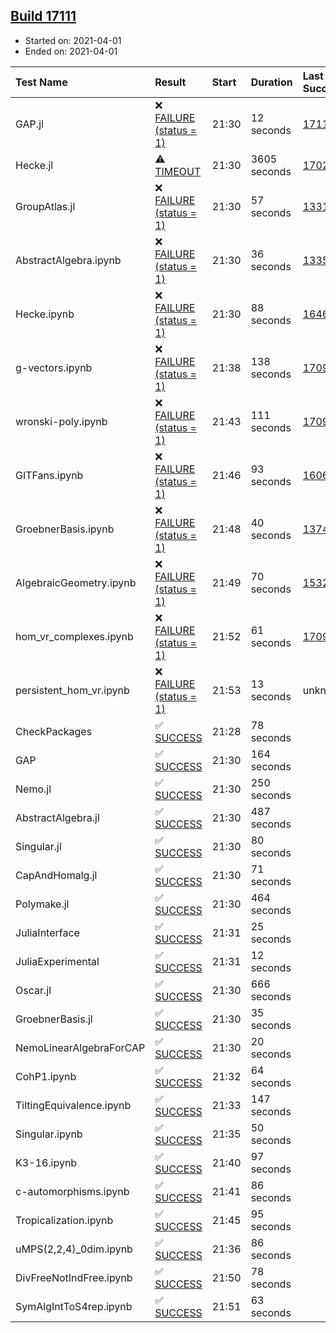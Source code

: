 ## [Build 17111](https://oscarci.mathematik.uni-kl.de/job/oscar/17111/)

* Started on: 2021-04-01
* Ended on: 2021-04-01

| Test Name    | Result | Start | Duration | Last Success | First Failure |
|:-------------|:-------|:------|:---------|:-------------|:--------------|
| GAP.jl | ❌ [FAILURE (status = 1)](https://oscarci.mathematik.uni-kl.de/job/oscar/17111/artifact/logs/build-17111/GAP.jl.log) | 21:30 | 12 seconds | [17110](https://oscarci.mathematik.uni-kl.de/job/oscar/17110/) | [17111](https://oscarci.mathematik.uni-kl.de/job/oscar/17111/) |
| Hecke.jl | ⚠ [TIMEOUT](https://oscarci.mathematik.uni-kl.de/job/oscar/17111/artifact/logs/build-17111/Hecke.jl.log) | 21:30 | 3605 seconds | [17022](https://oscarci.mathematik.uni-kl.de/job/oscar/17022/) | [17023](https://oscarci.mathematik.uni-kl.de/job/oscar/17023/) |
| GroupAtlas.jl | ❌ [FAILURE (status = 1)](https://oscarci.mathematik.uni-kl.de/job/oscar/17111/artifact/logs/build-17111/GroupAtlas.jl.log) | 21:30 | 57 seconds | [13311](https://oscarci.mathematik.uni-kl.de/job/oscar/13311/) | [13312](https://oscarci.mathematik.uni-kl.de/job/oscar/13312/) |
| AbstractAlgebra.ipynb | ❌ [FAILURE (status = 1)](https://oscarci.mathematik.uni-kl.de/job/oscar/17111/artifact/logs/build-17111/AbstractAlgebra.ipynb.log) | 21:30 | 36 seconds | [13355](https://oscarci.mathematik.uni-kl.de/job/oscar/13355/) | [13356](https://oscarci.mathematik.uni-kl.de/job/oscar/13356/) |
| Hecke.ipynb | ❌ [FAILURE (status = 1)](https://oscarci.mathematik.uni-kl.de/job/oscar/17111/artifact/logs/build-17111/Hecke.ipynb.log) | 21:30 | 88 seconds | [16463](https://oscarci.mathematik.uni-kl.de/job/oscar/16463/) | [16464](https://oscarci.mathematik.uni-kl.de/job/oscar/16464/) |
| g-vectors.ipynb | ❌ [FAILURE (status = 1)](https://oscarci.mathematik.uni-kl.de/job/oscar/17111/artifact/logs/build-17111/g-vectors.ipynb.log) | 21:38 | 138 seconds | [17099](https://oscarci.mathematik.uni-kl.de/job/oscar/17099/) | [17100](https://oscarci.mathematik.uni-kl.de/job/oscar/17100/) |
| wronski-poly.ipynb | ❌ [FAILURE (status = 1)](https://oscarci.mathematik.uni-kl.de/job/oscar/17111/artifact/logs/build-17111/wronski-poly.ipynb.log) | 21:43 | 111 seconds | [17098](https://oscarci.mathematik.uni-kl.de/job/oscar/17098/) | [17099](https://oscarci.mathematik.uni-kl.de/job/oscar/17099/) |
| GITFans.ipynb | ❌ [FAILURE (status = 1)](https://oscarci.mathematik.uni-kl.de/job/oscar/17111/artifact/logs/build-17111/GITFans.ipynb.log) | 21:46 | 93 seconds | [16068](https://oscarci.mathematik.uni-kl.de/job/oscar/16068/) | [16069](https://oscarci.mathematik.uni-kl.de/job/oscar/16069/) |
| GroebnerBasis.ipynb | ❌ [FAILURE (status = 1)](https://oscarci.mathematik.uni-kl.de/job/oscar/17111/artifact/logs/build-17111/GroebnerBasis.ipynb.log) | 21:48 | 40 seconds | [13748](https://oscarci.mathematik.uni-kl.de/job/oscar/13748/) | [13749](https://oscarci.mathematik.uni-kl.de/job/oscar/13749/) |
| AlgebraicGeometry.ipynb | ❌ [FAILURE (status = 1)](https://oscarci.mathematik.uni-kl.de/job/oscar/17111/artifact/logs/build-17111/AlgebraicGeometry.ipynb.log) | 21:49 | 70 seconds | [15322](https://oscarci.mathematik.uni-kl.de/job/oscar/15322/) | [15323](https://oscarci.mathematik.uni-kl.de/job/oscar/15323/) |
| hom_vr_complexes.ipynb | ❌ [FAILURE (status = 1)](https://oscarci.mathematik.uni-kl.de/job/oscar/17111/artifact/logs/build-17111/hom_vr_complexes.ipynb.log) | 21:52 | 61 seconds | [17099](https://oscarci.mathematik.uni-kl.de/job/oscar/17099/) | [17100](https://oscarci.mathematik.uni-kl.de/job/oscar/17100/) |
| persistent_hom_vr.ipynb | ❌ [FAILURE (status = 1)](https://oscarci.mathematik.uni-kl.de/job/oscar/17111/artifact/logs/build-17111/persistent_hom_vr.ipynb.log) | 21:53 | 13 seconds | unknown | unknown |
| CheckPackages | ✅ [SUCCESS](https://oscarci.mathematik.uni-kl.de/job/oscar/17111/artifact/logs/build-17111/CheckPackages.log) | 21:28 | 78 seconds |  |  |
| GAP | ✅ [SUCCESS](https://oscarci.mathematik.uni-kl.de/job/oscar/17111/artifact/logs/build-17111/GAP.log) | 21:30 | 164 seconds |  |  |
| Nemo.jl | ✅ [SUCCESS](https://oscarci.mathematik.uni-kl.de/job/oscar/17111/artifact/logs/build-17111/Nemo.jl.log) | 21:30 | 250 seconds |  |  |
| AbstractAlgebra.jl | ✅ [SUCCESS](https://oscarci.mathematik.uni-kl.de/job/oscar/17111/artifact/logs/build-17111/AbstractAlgebra.jl.log) | 21:30 | 487 seconds |  |  |
| Singular.jl | ✅ [SUCCESS](https://oscarci.mathematik.uni-kl.de/job/oscar/17111/artifact/logs/build-17111/Singular.jl.log) | 21:30 | 80 seconds |  |  |
| CapAndHomalg.jl | ✅ [SUCCESS](https://oscarci.mathematik.uni-kl.de/job/oscar/17111/artifact/logs/build-17111/CapAndHomalg.jl.log) | 21:30 | 71 seconds |  |  |
| Polymake.jl | ✅ [SUCCESS](https://oscarci.mathematik.uni-kl.de/job/oscar/17111/artifact/logs/build-17111/Polymake.jl.log) | 21:30 | 464 seconds |  |  |
| JuliaInterface | ✅ [SUCCESS](https://oscarci.mathematik.uni-kl.de/job/oscar/17111/artifact/logs/build-17111/JuliaInterface.log) | 21:31 | 25 seconds |  |  |
| JuliaExperimental | ✅ [SUCCESS](https://oscarci.mathematik.uni-kl.de/job/oscar/17111/artifact/logs/build-17111/JuliaExperimental.log) | 21:31 | 12 seconds |  |  |
| Oscar.jl | ✅ [SUCCESS](https://oscarci.mathematik.uni-kl.de/job/oscar/17111/artifact/logs/build-17111/Oscar.jl.log) | 21:30 | 666 seconds |  |  |
| GroebnerBasis.jl | ✅ [SUCCESS](https://oscarci.mathematik.uni-kl.de/job/oscar/17111/artifact/logs/build-17111/GroebnerBasis.jl.log) | 21:30 | 35 seconds |  |  |
| NemoLinearAlgebraForCAP | ✅ [SUCCESS](https://oscarci.mathematik.uni-kl.de/job/oscar/17111/artifact/logs/build-17111/NemoLinearAlgebraForCAP.log) | 21:30 | 20 seconds |  |  |
| CohP1.ipynb | ✅ [SUCCESS](https://oscarci.mathematik.uni-kl.de/job/oscar/17111/artifact/logs/build-17111/CohP1.ipynb.log) | 21:32 | 64 seconds |  |  |
| TiltingEquivalence.ipynb | ✅ [SUCCESS](https://oscarci.mathematik.uni-kl.de/job/oscar/17111/artifact/logs/build-17111/TiltingEquivalence.ipynb.log) | 21:33 | 147 seconds |  |  |
| Singular.ipynb | ✅ [SUCCESS](https://oscarci.mathematik.uni-kl.de/job/oscar/17111/artifact/logs/build-17111/Singular.ipynb.log) | 21:35 | 50 seconds |  |  |
| K3-16.ipynb | ✅ [SUCCESS](https://oscarci.mathematik.uni-kl.de/job/oscar/17111/artifact/logs/build-17111/K3-16.ipynb.log) | 21:40 | 97 seconds |  |  |
| c-automorphisms.ipynb | ✅ [SUCCESS](https://oscarci.mathematik.uni-kl.de/job/oscar/17111/artifact/logs/build-17111/c-automorphisms.ipynb.log) | 21:41 | 86 seconds |  |  |
| Tropicalization.ipynb | ✅ [SUCCESS](https://oscarci.mathematik.uni-kl.de/job/oscar/17111/artifact/logs/build-17111/Tropicalization.ipynb.log) | 21:45 | 95 seconds |  |  |
| uMPS(2,2,4)_0dim.ipynb | ✅ [SUCCESS](https://oscarci.mathematik.uni-kl.de/job/oscar/17111/artifact/logs/build-17111/uMPS-2-2-4-_0dim.ipynb.log) | 21:36 | 86 seconds |  |  |
| DivFreeNotIndFree.ipynb | ✅ [SUCCESS](https://oscarci.mathematik.uni-kl.de/job/oscar/17111/artifact/logs/build-17111/DivFreeNotIndFree.ipynb.log) | 21:50 | 78 seconds |  |  |
| SymAlgIntToS4rep.ipynb | ✅ [SUCCESS](https://oscarci.mathematik.uni-kl.de/job/oscar/17111/artifact/logs/build-17111/SymAlgIntToS4rep.ipynb.log) | 21:51 | 63 seconds |  |  |
